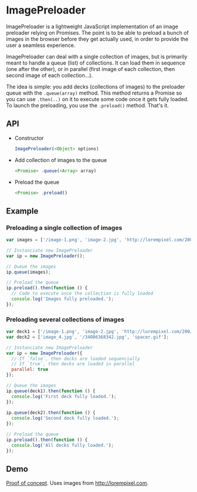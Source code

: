 # ImagePreloader

ImagePreloader is a lightweight JavaScript implementation of an image preloader relying on Promises. The point is to be able to preload a bunch of images in the browser before they get actually used, in order to provide the user a seamless experience.

ImagePreloader can deal with a single collection of images, but is primarily meant to handle a queue (list) of collections. It can load them in sequence (one after the other), or in parallel (first image of each collection, then second image of each collection...).

The idea is simple: you add decks (collections of images) to the preloader queue with the `.queue(array)` method. This method returns a Promise so you can use `.then(..)` on it to execute some code once it gets fully loaded. To launch the preloading, you use the `.preload()` method. That's it.

## API

* Constructor

  ```javascript
  ImagePreloader(<Object> options)
  ```

* Add collection of images to the queue

  ```javascript
  <Promise> .queue(<Array> array)
  ```

* Preload the queue

  ```javascript
  <Promise> .preload()
  ```

## Example

### Preloading a single collection of images

```javascript
var images = ['/image-1.png', 'image-2.jpg', 'http://lorempixel.com/200/400'];

// Instanciate new ImagePreloader
var ip = new ImagePreloader();

// Queue the images
ip.queue(images);

// Preload the queue
ip.preload().then(function () {
  // Code to execute once the collection is fully loaded
  console.log('Images fully preloaded.');
});
```

### Preloading several collections of images

```javascript
var deck1 = ['/image-1.png', 'image-2.jpg', 'http://lorempixel.com/200/400'];
var deck2 = ['image_4.jpg', '/34086368342.jpg', 'spacer.gif'];

// Instanciate new ImagePreloader
var ip = new ImagePreloader({
  // If `false`, then decks are loaded sequencially
  // If `true`, then decks are loaded in parallel
  parallel: true
});

// Queue the images
ip.queue(deck1).then(function () {
  console.log('First deck fully loaded.');
});
  
ip.queue(deck2).then(function () {
  console.log('Second deck fully loaded.');
});

// Preload the queue
ip.preload().then(function () {
  console.log('All decks fully loaded.');
});
```

## Demo

[Proof of concept](http://codepen.io/HugoGiraudel/pen/5acaabef85072295d7669a73afb43023). Uses images from http://lorempixel.com.
